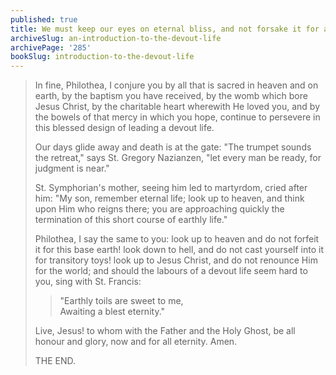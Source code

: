 ```yaml
---
published: true
title: We must keep our eyes on eternal bliss, and not forsake it for anything at all
archiveSlug: an-introduction-to-the-devout-life
archivePage: '285'
bookSlug: introduction-to-the-devout-life
---
```


> In fine, Philothea, I conjure you by all that is sacred in heaven and on earth, by the baptism you have received, by the womb which bore Jesus Christ, by the charitable heart wherewith He loved you, and by the bowels of that mercy in which you hope, continue to persevere in this blessed design of leading a devout life.
>
> Our days glide away and death is at the gate: "The trumpet sounds the retreat," says St. Gregory Nazianzen, "let every man be ready, for judgment is near."
>
> St. Symphorian's mother, seeing him led to martyrdom, cried after him: "My son, remember eternal life; look up to heaven, and think upon Him who reigns there; you are approaching quickly the termination of this short course of earthly life."
>
> Philothea, I say the same to you: look up to heaven and do not forfeit it for this base earth! look down to hell, and do not cast yourself into it for transitory toys! look up to Jesus Christ, and do not renounce Him for the world; and should the labours of a devout life seem hard to you, sing with St. Francis:
>
>> "Earthly toils are sweet to me,  
>> Awaiting a blest eternity."
>
> Live, Jesus! to whom with the Father and the Holy Ghost, be all honour and glory, now and for all eternity. Amen.
>
> THE END.
